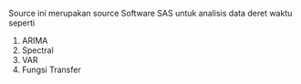 Source ini merupakan source Software SAS untuk analisis data deret waktu seperti 
1. ARIMA
2. Spectral
3. VAR
4. Fungsi Transfer
